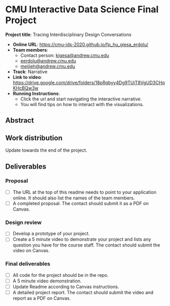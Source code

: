 # CMU Interactive Data Science Final Project
**Project title**: Tracing Interdisciplinary Design Conversations

* **Online URL**: https://cmu-ids-2020.github.io/fp_hu_giesa_erdolu/
* **Team members**:
  * Contact person: kigesa@andrew.cmu.edu
  * eerdolu@andrew.cmu.edu
  * meijieh@andrew.cmu.edu
* **Track**: Narrative
* **Link to video**: https://drive.google.com/drive/folders/18pRqbyy4Dg9TUiT8VgUD3CHqKHcBQw3w
* **Running Instructions**:
  * Click the url and start navigating the interactive narrative.
  * You will find tips on how to interact with the visualizations. 

## Abstract



## Work distribution

Update towards the end of the project.

## Deliverables

### Proposal

- [ ] The URL at the top of this readme needs to point to your application online. It should also list the names of the team members.
- [ ] A completed proposal. The contact should submit it as a PDF on Canvas.

### Design review

- [ ] Develop a prototype of your project.
- [ ] Create a 5 minute video to demonstrate your project and lists any question you have for the course staff. The contact should submit the video on Canvas.

### Final deliverables

- [ ] All code for the project should be in the repo.
- [ ] A 5 minute video demonstration.
- [ ] Update Readme according to Canvas instructions.
- [ ] A detailed project report. The contact should submit the video and report as a PDF on Canvas.
